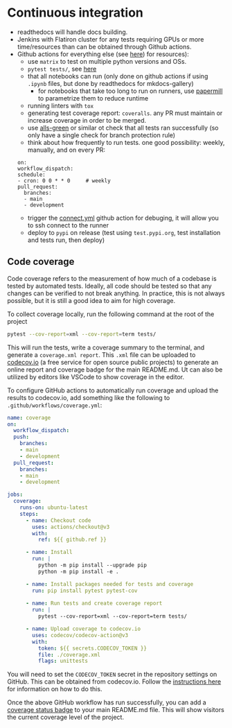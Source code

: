 # Continuous integration

- readthedocs will handle docs building.
- Jenkins with Flatiron cluster for any tests requiring GPUs or more time/resources than can be obtained through Github actions.
- Github actions for everything else (see [here](https://docs.github.com/en/actions/using-github-hosted-runners/about-github-hosted-runners#supported-runners-and-hardware-resources)) for resources):
  - use `matrix` to test on multiple python versions and OSs.
  - `pytest tests/`, see [here](https://docs.pytest.org/en/7.3.x/)
  - that all notebooks can run (only done on github actions if using `.ipynb` files, but done by readthedocs for mkdocs-gallery)
    - for notebooks that take too long to run on runners, use [papermill](https://papermill.readthedocs.io/en/latest/usage-parameterize.html) to parametrize them to reduce runtime
  - running linters with `tox`
  - generating test coverage report: `coveralls`. any PR must maintain or increase coverage in order to be merged.
  - use [alls-green](https://github.com/re-actors/alls-green) or similar ot check that all tests ran successfully (so only have a single check for branch protection rule)
  - think about how frequently to run tests. one good possibility: weekly, manually, and on every PR:
  ```
  on:
  workflow_dispatch:
  schedule:
  - cron: 0 0 * * 0     # weekly
  pull_request:
    branches:
    - main
    - development
  ```
  - trigger the [connect.yml](https://github.com/flatironinstitute/ccn-template/blob/main/.github/workflows/connect.yml) github action for debuging, it will allow you to ssh connect to the runner
  - deploy to `pypi` on release (test using `test.pypi.org`, test installation and tests run, then deploy)

## Code coverage

Code coverage refers to the measurement of how much of a codebase is tested by automated tests. Ideally, all code should be tested so that any changes can be verified to not break anything. In practice, this is not always possible, but it is still a good idea to aim for high coverage.

To collect coverage locally, run the following command at the root of the project

```bash
pytest --cov-report=xml --cov-report=term tests/
```

This will run the tests, write a coverage summary to the terminal, and generate a `coverage.xml report`. This `.xml` file can be uploaded to [codecov.io](https://codecov.io) (a free service for open source public projects) to generate an online report and coverage badge for the main README.md. Ut can also be utilized by editors like VSCode to show coverage in the editor.

To configure GitHub actions to automatically run coverage and upload the results to codecov.io, add something like the following to `.github/workflows/coverage.yml`:

```yaml
name: coverage
on:
  workflow_dispatch:
  push:
    branches:
    - main
    - development
  pull_request:
    branches:
    - main
    - development

jobs:
  coverage:
    runs-on: ubuntu-latest
    steps:
      - name: Checkout code
        uses: actions/checkout@v3
        with:
          ref: ${{ github.ref }}

      - name: Install
        run: |
          python -m pip install --upgrade pip
          python -m pip install -e .

      - name: Install packages needed for tests and coverage
        run: pip install pytest pytest-cov
      
      - name: Run tests and create coverage report
        run: |
          pytest --cov-report=xml --cov-report=term tests/

      - name: Upload coverage to codecov.io
        uses: codecov/codecov-action@v3
        with:
          token: ${{ secrets.CODECOV_TOKEN }}
          file: ./coverage.xml
          flags: unittests
```

You will need to set the `CODECOV_TOKEN` secret in the repository settings on GitHub. This can be obtained from codecov.io. Follow the [instructions here](https://docs.codecov.com/docs/quick-start) for information on how to do this.

Once the above GitHub workflow has run successfully, you can add a [coverage status badge](https://docs.codecov.com/docs/status-badges) to your main README.md file. This will show visitors the current coverage level of the project.